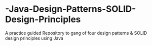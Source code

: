 # -Java-Design-Patterns-SOLID-Design-Principles
A practice guided Repository to gang of four design patterns &amp; SOLID design principles using Java
